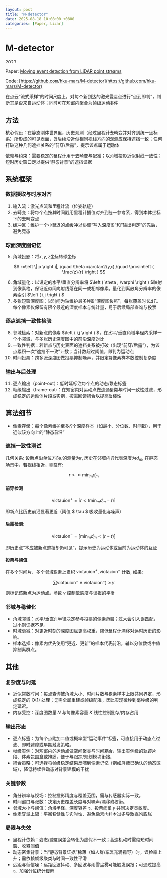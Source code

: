 ```yaml
---
layout: post
title: "M-detector"
date: 2025-08-18 10:08:00 +0800
categories: [Paper, Lidar]
---
```


# M-detector

2023

Paper: [Moving event detection from LiDAR point streams](https://doi.org/10.1038/s41467-023-44554-8)

Code: [https://github.com/hku-mars/M-detector](https://github.com/hku-mars/M-detector)

在点云“流式采样”的时间尺度上，对每个新到达的激光雷达点进行“点到即判”，判断其是否来自运动体；同时可在短窗内聚合为帧级运动事件

## 方法

核心假设：在静态刚体世界里，历史观测（经过里程计去畸变并对齐到统一坐标系）所形成的可见表面，对后续沿近似相同视线方向的观测应保持遮挡一致；任何打破这种几何遮挡关系的“前穿/后露”，提示该点属于运动体

依赖与约束：需要稳定的里程计用于去畸变与配准；以角域投影近似射线一致性；短时历史窗口足以提供“静态背景”的遮挡证据

## 系统框架

### 数据摄取与时序对齐
1. 输入流：激光点流和里程计流（位姿轨迹）
2. 去畸变：将每个点按其时间戳用里程计插值对齐到统一参考系，得到本体坐标下的去畸变点
3. 缓冲区：维护一个小延迟的点缓冲以协调“写入深度图”和“输出判定”的先后，避免竞态

### 球面深度图记忆
5. 角域投影：将$x, y, z$坐标转球坐标

$$ r=\left \| p \right \|, \quad \theta =\arctan2(y,x),\quad \arcsin\left (  \frac{z}{r}  \right )  $$

6. 角域量化：以设定的水平/垂直分辨率将 $\left ( \theta , \varphi \right ) $映射到像素格，保证近似同向射线落在同一或相邻像素。量化到离散角分辨率的像素索引 $\left ( i,j \right ) $
7. 多张短窗深度图：以时间为轴维护最多$N$张“深度图快照”，每张覆盖时长$\Delta T$。每个像素仅保留有限个最近的深度样本与统计量，用于后续局部查询与投票

### 逐点遮挡一致性检验
8. 邻域检索：对新点的像素 $\left ( i,j \right ) $，在水平/垂直角域半径内采样一个小邻域，与多张历史深度图中的前沿深度对比
9. 一致性判据：若新点与历史表面的遮挡关系被打破（出现“前穿/后露”），为该点累积一次“遮挡不一致”计数；当计数超过阈值，即判为运动点
10. 时间投票：跨多张深度图做投票抑制噪声，并限定每像素样本数控制复杂度

### 输出与后处理
11. 逐点输出（point-out）：低时延标注每个点的动态/静态标签
12. 帧级输出（frame-out）：在短窗内对运动点做连通聚类与时间一致性过滤，形成稳定的运动体片段或实例，按需回馈耦合以提高鲁棒性

## 算法细节

- 像素存储：每个像素维护至多$K$个深度样本（如最小、分位数、时间戳），用于近似该方向上的“静态前沿”

### 遮挡一致性测试

几何关系: 设新点沿单位方向$u$的测量为$r$, 历史在邻域内的代表深度为$d_m$, 在静态场景中，若视线相近，则应有:

$$ r > \approx \min_m d_m $$

#### 前穿检测

$$ \mathrm{viotau ion}^+ = \left [ r < \left ( \min_m d_m - \tau \right )  \right ]   $$

即新点比历史前沿显著更近（阈值 $ \tau $ 吸收量化与噪声）

#### 后露检测:

$$ \mathrm{viotau ion}^- = \left [ \min_m d_m <\left ( r - \tau \right )  \right ]   $$

即历史点“本应被新点遮挡却仍可见”，提示历史为运动体或当前为运动体的互证

#### 投票与阈值

在多个时间片、多个邻域像素上累积 $\mathrm{viotau ion}^+, \mathrm{viotau ion}^-$ 计数, 如果:

$$ \sum \left ( \mathrm{viotau ion}^+ \vee \mathrm{viotau ion}^- \right ) \ge \gamma   $$

则标记该新点为运动点。参数 $\gamma$ 控制敏感度与误报的平衡

### 邻域与稳健化
- 角域邻域：水平/垂直角半径决定参与投票的像素范围；过大会引入误匹配，过小则证据不足。
- 时域衰减：对更近时刻的深度图赋更高权重，降低里程计漂移对远时历史的影响。
- 样本选择：像素内优先使用“更近、更新”的样本代表前沿，辅以分位数或中值抑制离群点。

## 其他

### 复杂度与时延
- 近似常数时间：每点查询被角域大小、时间片数与像素样本上限共同界定，形成稳定的 O(1) 处理；无需全局重建或帧级配准，因此实现微秒到毫秒级的判定延迟。
- 内存受控：深度图数量 $N$ 与每像素容量 $K$ 线性控制显存/内存占用

### 输出形态
- 逐点标签：为每个点附加二值或概率型“运动事件”标签，可直接用于动态点过滤、即时避障或早期触发策略。
- 帧级实例：对短窗内的运动点做空间聚类与时间耦合，输出实例级的轨迹片段、体素包围盒或掩膜，便于与跟踪/规划模块衔接。
- 耦合策略：可选择将帧级稳定结果反哺到像素记忆（例如屏蔽已确认的动态区域），降低持续性动态对背景建模的干扰

### 关键参数
- 角分辨率与视场：控制投影精度与覆盖范围，需与传感器实际一致。
- 时间窗口与张数：决定历史覆盖长度与对噪声/漂移的权衡。
- 邻域大小与阈值：角域半径、深度容差 $\tau$、投票阈值 $\gamma$ 共同决定灵敏度。
- 像素容量上限：平衡稳健性与实时性，避免像素内样本过多导致查询膨胀

### 局限与失效
- 里程计依赖：姿态/速度误差会转化为虚假不一致；高速机动时需缩短时间窗、收紧阈值
- 动态密集背景：当“静态背景证据”稀薄（如人群/车流充满视野）时，误检率上升；需依赖帧级聚类与时间一致性平滑
- 远距与低信噪：远距回波抖动、多回波与雨雪尘雾可能触发误报；可通过提高 $\tau$、加强分位统计缓解
